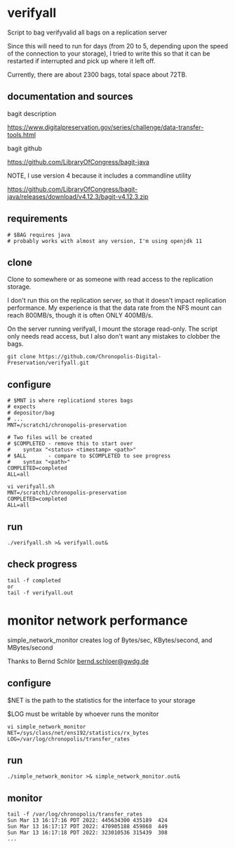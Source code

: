 # verifyall
Script to bag verifyvalid all bags on a replication server

Since this will need to run for days (from 20 to 5, depending
upon the speed of the connection to your storage), I tried to
write this so that it can be restarted if interrupted and pick
up where it left off.

Currently, there are about 2300 bags, total space about 72TB.

## documentation and sources
bagit description

https://www.digitalpreservation.gov/series/challenge/data-transfer-tools.html

bagit github

https://github.com/LibraryOfCongress/bagit-java

NOTE, I use version 4 because it includes a commandline utility

https://github.com/LibraryOfCongress/bagit-java/releases/download/v4.12.3/bagit-v4.12.3.zip

## requirements
```
# $BAG requires java
# probably works with almost any version, I'm using openjdk 11
```

## clone
Clone to somewhere or as someone with read access to the replication storage.

I don't run this on the replication server, so that it doesn't impact
replication performance.  My experience is that the data rate from
the NFS mount can reach 800MB/s, though it is often ONLY 400MB/s.

On the server running verifyall, I mount the storage read-only.  The
script only needs read access, but I also don't want any mistakes to
clobber the bags.
```
git clone https://github.com/Chronopolis-Digital-Preservation/verifyall.git
```

## configure
```
# $MNT is where replicationd stores bags
# expects
# depositor/bag
# ...
MNT=/scratch1/chronopolis-preservation

# Two files will be created
# $COMPLETED - remove this to start over
#    syntax "<status> <timestamp> <path>"
# $ALL       - compare to $COMPLETED to see progress
#    syntax "<path>"
COMPLETED=completed
ALL=all

vi verifyall.sh
MNT=/scratch1/chronopolis-preservation
COMPLETED=completed
ALL=all
```

## run
```
./verifyall.sh >& verifyall.out&
```

## check progress
```
tail -f completed
or
tail -f verifyall.out
```

# monitor network performance
simple_network_monitor creates log of Bytes/sec, KBytes/second,
and MBytes/second

Thanks to Bernd Schlör <bernd.schloer@gwdg.de>

## configure
$NET is the path to the statistics for the interface to your storage

$LOG must be writable by whoever runs the monitor
```
vi simple_network_monitor
NET=/sys/class/net/ens192/statistics/rx_bytes
LOG=/var/log/chronopolis/transfer_rates
```

## run
```
./simple_network_monitor >& simple_network_monitor.out&
```

## monitor
```
tail -f /var/log/chronopolis/transfer_rates
Sun Mar 13 16:17:16 PDT 2022: 445634300 435189  424
Sun Mar 13 16:17:17 PDT 2022: 470905188 459868  449
Sun Mar 13 16:17:18 PDT 2022: 323010536 315439  308
...
```

